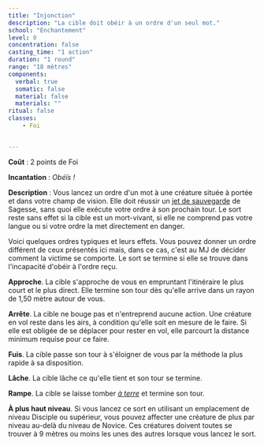 ```yaml
---
title: "Injonction"
description: "La cible doit obéir à un ordre d'un seul mot."
school: "Enchantement"
level: 0
concentration: false
casting_time: "1 action"
duration: "1 round"
range: "18 mètres"
components:
  verbal: true
  somatic: false
  material: false
  materials: ""
ritual: false
classes:
    - Foi


---
```

**Coût** : 2 points de Foi  

**Incantation** : *Obéïs !*   

**Description** : Vous lancez un ordre d'un mot à une créature située à portée et dans votre champ de vision. Elle doit réussir un [jet de sauvegarde](/utiliser-les-caracteristiques/#jets-de-sauvegarde) de Sagesse, sans quoi elle exécute votre ordre à son prochain tour. Le sort reste sans effet si la cible est un mort-vivant, si elle ne comprend pas votre langue ou si votre ordre la met directement en danger.

Voici quelques ordres typiques et leurs effets. Vous pouvez donner un ordre différent de ceux présentés ici mais, dans ce cas, c'est au MJ de décider comment la victime se comporte. Le sort se termine si elle se trouve dans l'incapacité d'obéir à l'ordre reçu.

**Approche**. La cible s'approche de vous en empruntant l'itinéraire le plus court et le plus direct. Elle termine son tour dès qu'elle arrive dans un rayon de 1,50 mètre autour de vous.

**Arrête**. La cible ne bouge pas et n'entreprend aucune action. Une créature en vol reste dans les airs, à condition qu'elle soit en mesure de le faire. Si elle est obligée de se déplacer pour rester en vol, elle parcourt la distance minimum requise pour ce faire.

**Fuis**. La cible passe son tour à s'éloigner de vous par la méthode la plus rapide à sa disposition.

**Lâche**. La cible lâche ce qu'elle tient et son tour se termine.

**Rampe**. La cible se laisse tomber [_à terre_](/gerer-la-sante-du-personnage/#a-terre) et termine son tour.

**À plus haut niveau**. Si vous lancez ce sort en utilisant un emplacement de niveau Disciple ou supérieur, vous pouvez affecter une créature de plus par niveau au-delà du niveau de Novice. Ces créatures doivent toutes se trouver à 9 mètres ou moins les unes des autres lorsque vous lancez le sort.
